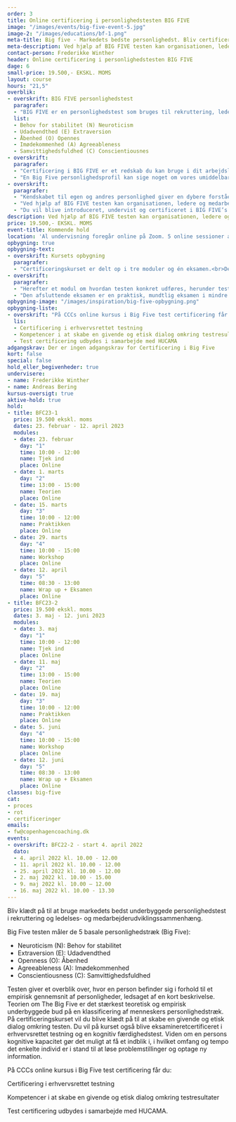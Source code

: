 ```yaml
---
order: 3
title: Online certificering i personlighedstesten BIG FIVE
image: "/images/events/big-five-event-5.jpg"
image-2: "/images/educations/bf-1.png"
meta-title: Big five - Markedets bedste personlighedst. Bliv certificeret hos CCC.
meta-description: Ved hjælp af BIG FIVE testen kan organisationen, ledere og medarbejdere få indsigt i grundlaget for udvikling, samarbejde og fremtidigt potentiale for den enkelte, for teamet og for medarbejdergruppen.
contact-person: Frederikke Winther
header: Online certificering i personlighedstesten BIG FIVE
dage: 6
small-price: 19.500,- EKSKL. MOMS
layout: course
hours: "21,5"
overblik:
- overskrift: BIG FIVE personlighedstest
  paragrafer:
  - "BIG FIVE er en personlighedstest som bruges til rekruttering, ledelses- og medarbejderudvikling, konflikthåndtering, organisationsudvikling mv. Det er en test som måler fem basale personlighedstræk:"
  list:
  - Behov for stabilitet (N) Neuroticism
  - Udadvendthed (E) Extraversion
  - Åbenhed (O) Opennes
  - Imødekommenhed (A) Agreeableness
  - Samvittighedsfuldhed (C) Conscientiousnes
- overskrift:
  paragrafer:
  - "Certificering i BIG FIVE er et redskab du kan bruge i dit arbejdsliv. Testen vil i dit professionelle virke kunne bruges i forbindelse med fx rekruttering og onboarding, talentudvikling, teamsammensætning- og udvikling, medarbejdersudvikling samt optimering af opgaveløsning og samarbejdesprocesser i organisationen. Derudover vil certificeringen give dig et indblik i dine egne personlighedstræk, fordi du selv vil blive testet i forbindelse med certificeringen. Testen giver et overblik over, hvor en person befinder sig i forhold til et empirisk gennemsnit af personligheder, ledsaget af en kort beskrivelse. Teorien om The Big Five er det stærkest teoretisk og empirisk underbyggede bud på en klassificering af menneskers personlighedstræk."
  - "En Big Five personlighedsprofil kan sige noget om vores umiddelbare tilbøjeligheder, herunder, hvilke situationer og aktiviteter, der giver os energi, og hvilke der kræver en ekstra indsats og opmærksomhed."
- overskrift:
  paragrafer:
  - "Kendskabet til egen og andres personlighed giver en dybere forståelse for, hvorfor vi handler og prioriterer som vi gør, og hvad der skal til, hvis vi skal gøre noget andet, fx skifte spor, lære nyt eller blive endnu bedre til at håndtere udvalgte opgaver."
  - "Ved hjælp af BIG FIVE testen kan organisationen, ledere og medarbejdere hurtigt få indsigt i grundlaget for udvikling, samarbejde og fremtidigt potentiale med henblik på en mere hensigtsmæssig mål- og rammesætning for den enkelte, for teamet og for medarbejdergruppen"
  - "Du vil blive introduceret, undervist og certificeret i BIG FIVE’s teoretiske grundlag, dens anvendelsesmuligheder samt hvordan du konkret bruger den i praksis. Kurset vil blandt andet give et indblik I BIG FIVE's ophav, og hvordan BIG FIVE teoretisk og empirisk er den bedst underbyggede personlighedstest på markedet."
description: Ved hjælp af BIG FIVE testen kan organisationen, ledere og medarbejdere få indsigt i grundlaget for udvikling, samarbejde og fremtidigt potentiale for den enkelte, for teamet og for medarbejdergruppen.
price: 19.500,- EKSKL. MOMS
event-title: Kommende hold
location: 'Al undervisning foregår online på Zoom. 5 online sessioner á 2-5 timers varighed.<br><br>Er du ikke bekendt med Zoom? <br><b><a href="https://zoom.us/signin">Du kan oprette en bruger og downloade appen her</a></b>.<br>Der vil altid være et link til undervisningens session på studieportalen.'
opbygning: true
opbygning-text:
- overskrift: Kursets opbygning
  paragrafer:
  - "Certificeringskurset er delt op i tre moduler og én eksamen.<br>Der er et introduktionsmodul, tre fagmoduler og et eksamensmodul. Introduktionsmodulet består af et webinar, hvor deltagerne møder underviser og hinanden online og blive informeret om kursets opbygning og forløb. Derefter følger der et fagmodul om BIG FIVE’s teoretiske fundament, som vil give en indsigt i historien og videnskabsteorien, som BIG FIVE bygger på."
- overskrift:
  paragrafer:
  - "Herefter et modul om hvordan testen konkret udføres, herunder testens formalia, hvordan man tolker testresultatet og hvordan man i tilbagemeldingssamtalen fører en etisk og konstruktiv dialog med testpersonen. Det sidste modul handler om brug af erhvervsrettet testning i arbejdslivet. Det giver en generel viden om psykometriske test, de givne retningslinjer for personlighedstestning, og hvordan man etisk anvender test i erhvervssammenhæng."
  - "Den afsluttende eksamen er en praktisk, mundtlig eksamen i mindre grupper med individuel feedback."
opbygning-image: "/images/inspiration/big-five-opbygning.png"
opbygning-liste:
- overskrift: "På CCCs online kursus i Big Five test certificering får du:"
  lis:
  - Certificering i erhvervsrettet testning
  - Kompetencer i at skabe en givende og etisk dialog omkring testresultater
  - Test certificering udbydes i samarbejde med HUCAMA
adgangskrav: Der er ingen adgangskrav for Certificering i Big Five
kort: false
special: false
hold_eller_begivenheder: true
undervisere:
- name: Frederikke Winther
- name: Andreas Bering
kursus-oversigt: true
aktive-hold: true
hold:
- title: BFC23-1
  price: 19.500 ekskl. moms
  dates: 23. februar - 12. april 2023
  modules:
  - date: 23. februar
    day: "1"
    time: 10:00 - 12:00
    name: Tjek ind
    place: Online
  - date: 1. marts
    day: "2"
    time: 13:00 - 15:00
    name: Teorien
    place: Online
  - date: 15. marts
    day: "3"
    time: 10:00 - 12:00
    name: Praktikken
    place: Online
  - date: 29. marts
    day: "4"
    time: 10:00 - 15:00
    name: Workshop
    place: Online
  - date: 12. april
    day: "5"
    time: 08:30 - 13:00
    name: Wrap up + Eksamen
    place: Online
- title: BFC23-2
  price: 19.500 ekskl. moms
  dates: 3. maj - 12. juni 2023
  modules:
  - date: 3. maj
    day: "1"
    time: 10:00 - 12:00
    name: Tjek ind
    place: Online
  - date: 11. maj
    day: "2"
    time: 13:00 - 15:00
    name: Teorien
    place: Online
  - date: 19. maj
    day: "3"
    time: 10:00 - 12:00
    name: Praktikken
    place: Online
  - date: 5. juni
    day: "4"
    time: 10:00 - 15:00
    name: Workshop
    place: Online
  - date: 12. juni
    day: "5"
    time: 08:30 - 13:00
    name: Wrap up + Eksamen
    place: Online
classes: big-five
cat:
- proces
- rot
- certificeringer
emails:
- fw@copenhagencoaching.dk
events:
- overskrift: BFC22-2 - start 4. april 2022
  dato:
  - 4. april 2022 kl. 10.00 - 12.00
  - 11. april 2022 kl. 10.00 - 12.00
  - 25. april 2022 kl. 10.00 - 12.00
  - 2. maj 2022 kl. 10.00 - 15.00
  - 9. maj 2022 kl. 10.00 – 12.00
  - 16. maj 2022 kl. 10.00 - 13.30
---
```


Bliv klædt på til at bruge markedets bedst underbyggede personlighedstest i rekruttering og ledelses- og medarbejderudviklingssammenhæng.

Big Five testen måler de 5 basale personlighedstræk (Big Five):

* Neuroticism (N): Behov for stabilitet
* Extraversion (E): Udadvendthed
* Openness (O): Åbenhed
* Agreeableness (A): Imødekommenhed
* Conscientiousness (C): Samvittighedsfuldhed

Testen giver et overblik over, hvor en person befinder sig i forhold til et empirisk gennemsnit af personligheder, ledsaget af en kort beskrivelse. Teorien om The Big Five er det stærkest teoretisk og empirisk underbyggede bud på en klassificering af menneskers personlighedstræk. På certificeringskurset vil du blive klædt på til at skabe en givende og etisk dialog omkring testen. Du vil på kurset også blive eksamineretcertificeret i erhvervsrettet testning og en kognitiv færdighedstest. Viden om en persons kognitive kapacitet gør det muligt at få et indblik i, i hvilket omfang og tempo det enkelte individ er i stand til at løse problemstillinger og optage ny information.


På CCCs online kursus i Big Five test certificering får du:

Certificering i erhvervsrettet testning

Kompetencer i at skabe en givende og etisk dialog omkring testresultater

Test certificering udbydes i samarbejde med HUCAMA.